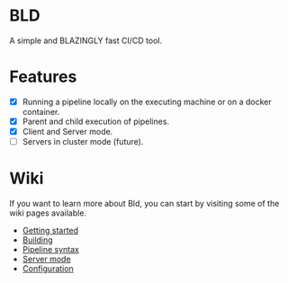 # BLD
A simple and BLAZINGLY fast CI/CD tool.

# Features
- [x] Running a pipeline locally on the executing machine or on a docker container.
- [x] Parent and child execution of pipelines.
- [x] Client and Server mode.
- [ ] Servers in cluster mode (future).

# Wiki
If you want to learn more about Bld, you can start by visiting some of the wiki pages available.
- [Getting started](https://github.com/kostas-vl/bld/wiki/Getting-started)
- [Building](https://github.com/kostas-vl/bld/wiki/Getting-started#building)
- [Pipeline syntax](https://github.com/kostas-vl/bld/wiki/Pipeline-syntax)
- [Server mode](https://github.com/kostas-vl/bld/wiki/Server-mode)
- [Configuration](https://github.com/kostas-vl/bld/wiki/Configuration)
